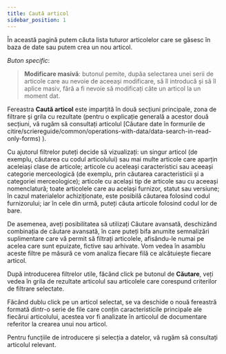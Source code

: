 ```yaml
---
title: Caută articol
sidebar_position: 1
---
```



În această pagină putem căuta lista tuturor articolelor care se găsesc în baza de date sau putem crea un nou articol.

*Buton specific*:

> **Modificare masivă**: butonul pemite, dupăa selectarea unei serii de articole care au nevoie de aceeași modificare, să îl introducă și să îl aplice masiv, fără a fi nevoie să modificați câte un articol la un moment dat.

Fereastra **Caută articol** este imparțită în două secțiuni principale, zona de filtrare și grila cu rezultate (pentru o explicație generală a acestor două secțiuni, vă rugăm să consultați articolul [Căutare date în formurile de citire/scriereguide/common/operations-with-data/data-search-in-read-only-forms) ).

Cu ajutorul filtrelor puteți decide să vizualizați: un singur articol (de exemplu, căutarea cu codul articolului) sau mai multe articole care aparțin aceleiași clase de articole; articole cu aceleași caracteristici sau aceeași categorie merceologică (de exemplu, prin căutarea caracteristicii și a categoriei merceologice); articole cu același tip de articole sau cu aceeași nomenclatură; toate articolele care au același furnizor, statut sau versiune; în cazul materialelor achiziționate, este posibilă căutarea folosind codul furnizorului; iar în cele din urmă, puteți căuta articole folosind codul lor de bare.

De asemenea, aveți posibilitatea să utilizați Căutare avansată, deschizând combinația de căutare avansată, în care puteți bifa anumite semnalizări suplimentare care vă permit să filtrați articolele, afisându-le numai pe acelea care sunt epuizate, fictive sau arhivate. Vom vedea în asamblu aceste filtre pe măsură ce vom analiza fiecare filă ce alcătuiește fiecare articol.

După introducerea filtrelor utile, făcând click pe butonul de **Căutare**, veți vedea în grila de rezultate articolul sau articolele care corespund criterilor de filtrare selectate.

Făcând dublu click pe un articol selectat, se va deschide o nouă fereastră formată dintr-o serie de file care conțin caracteristicile principale ale fiecărui articolului, acestea vor fi analizate în articolul de documentare referitor la crearea unui nou articol.

Pentru funcțiile de introducere și selecția a datelor, vă rugăm să consultați articolul relevant.